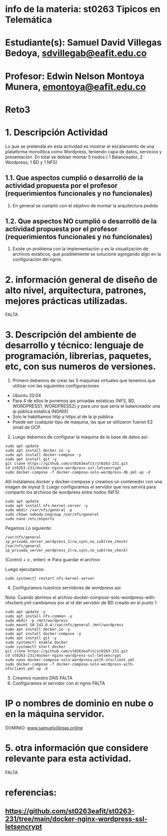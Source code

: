 # info de la materia: st0263 Tipicos en Telemática
#
# Estudiante(s): Samuel David Villegas Bedoya, sdvillegab@eafit.edu.co
#
# Profesor: Edwin Nelson Montoya Munera, emontoya@eafit.edu.co
# Reto3
#
# 1. Descripción Actividad
Lo que se pretendía en esta actividad es mostrar el escalamiento de una plataforma monolítica como Wordpress, teniendo capa de datos, servicios y presentación. En total se debían montar 5 nodos ( 1 Balanceador, 2 Wordpress, 1 BD y 1 NFS)

## 1.1. Que aspectos cumplió o desarrolló de la actividad propuesta por el profesor (requerimientos funcionales y no funcionales)
1. En general se cumplió con el objetivo de montar la arquitectura pedida
## 1.2. Que aspectos NO cumplió o desarrolló de la actividad propuesta por el profesor (requerimientos funcionales y no funcionales)
1. Existe un problema con la implementación y es la visualización de archivos estáticos, que posiblemente se solucione agregando algo en la configuración del ngnix.
# 2. información general de diseño de alto nivel, arquitectura, patrones, mejores prácticas utilizadas.
FALTA 
# 3. Descripción del ambiente de desarrollo y técnico: lenguaje de programación, librerias, paquetes, etc, con sus numeros de versiones.
1. Primero debemos de crear las 5 maquinas virtuales que tenemos que utilizar con las siguientes configuraciones
- Ubuntu 20.04  
- Para 4 de ellos le ponemos ips privadas estaticas (NFS, BD, WORDPRESS1, WORDPRESS2) y para uno que sería el balanceador una ip pública estatica (NGNIX)
- Solo le habilitamos http y https al de la ip pública
- Puede ser cualquier tipo de máquina, las que se utilizaron fueron E2 small de GCP. 
2. Luego debemos de configurar la máquina de la base de datos así: 
~~~
sudo apt update
sudo apt install docker.io -y
sudo apt install docker-compose -y
sudo apt install git -y
git clone https://github.com/st0263eafit/st0263-231.git
cd st0263-231/docker-nginx-wordpress-ssl-letsencrypt
sudo docker-compose -f docker-compose-solo-wordpress-db.yml up -d
~~~
Allí instalamos docker y docker-compose y creamos un contenedor con una imagen de mysql
3. Luego configuramos el servidor que nos servirá para compartir los archivos de wordpress entre nodos (NFS)
~~~
sudo apt update
sudo apt install nfs-kernel-server -y
sudo mkdir /var/nfs/general -p
sudo chown nobody:nogroup /var/nfs/general
sudo nano /etc/exports
~~~~
Pegamos Lo siguiente: 
~~~
/var/nfs/general    ip_privada_server_wordpress_1(rw,sync,no_subtree_check)
/var/nfs/general    ip_privada_server_wordpress_2(rw,sync,no_subtree_check)
~~~
(Control + x , enter) => Para guardar el archivo

Luego ejecutamos: 
~~~~
sudo systemctl restart nfs-kernel-server
~~~~
4. Configuramos nuestros servidores de wordpress asi:

Nota: Cuando abrimos el archivo docker-compose-solo-wordpress-with-nfsclient.yml cambiamos <ip-private> por el id del servidor de BD creado en el punto 1

~~~
sudo apt update -y
sudo apt install nfs-common -y
sudo mkdir -p /mnt/wordpress
sudo mount 10.142.0.4:/var/nfs/general /mnt/wordpress
sudo apt install docker.io -y
sudo apt install docker-compose -y
sudo apt install git -y
sudo systemctl enable docker
sudo systemctl start docker
git clone https://github.com/st0263eafit/st0263-231.git
cd st0263-231/docker-nginx-wordpress-ssl-letsencrypt
sudo nano docker-compose-solo-wordpress-with-nfsclient.yml
sudo docker-compose -f docker-compose-solo-wordpress-with-nfsclient.yml up -d
~~~
  
5. Creamos nuestro DNS
FALTA
6. Configuramos el servidor con el ngnix
FALTA
# IP o nombres de dominio en nube o en la máquina servidor.
DOMINIO: www.samuelvillegas.online
# 5. otra información que considere relevante para esta actividad.
FALTA
# referencias:
## https://github.com/st0263eafit/st0263-231/tree/main/docker-nginx-wordpress-ssl-letsencrypt
